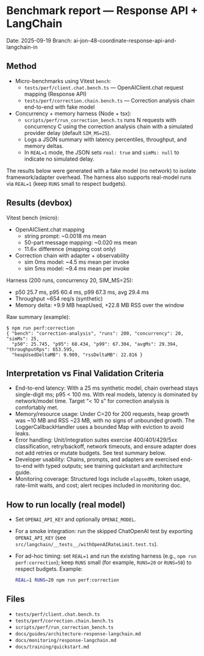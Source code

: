 # Benchmark report — Response API + LangChain

Date: 2025-09-19
Branch: ai-jon-48-coordinate-response-api-and-langchain-in

## Method

- Micro-benchmarks using Vitest `bench`:
  - `tests/perf/client.chat.bench.ts` — OpenAIClient.chat request mapping (Response API)
  - `tests/perf/correction.chain.bench.ts` — Correction analysis chain end-to-end with fake model
- Concurrency + memory harness (Node + tsx):
  - `scripts/perf/run_correction_bench.ts` runs N requests with concurrency C using the correction analysis chain with a simulated provider delay (default `SIM_MS=25`).
  - Logs a JSON summary with latency percentiles, throughput, and memory deltas.
  - In `REAL=1` mode, the JSON sets `real: true` and `simMs: null` to indicate no simulated delay.

The results below were generated with a fake model (no network) to isolate framework/adapter overhead. The harness also supports real-model runs via `REAL=1` (keep `RUNS` small to respect budgets).

## Results (devbox)

Vitest bench (micro):
- OpenAIClient.chat mapping
  - string prompt: ~0.0018 ms mean
  - 50-part message mapping: ~0.020 ms mean
  - 11.6× difference (mapping cost only)
- Correction chain with adapter + observability
  - sim 0ms model: ~4.5 ms mean per invoke
  - sim 5ms model: ~9.4 ms mean per invoke

Harness (200 runs, concurrency 20, SIM_MS=25):
- p50 25.7 ms, p95 60.4 ms, p99 67.3 ms, avg 29.4 ms
- Throughput ~654 req/s (synthetic)
- Memory delta: +9.9 MB heapUsed, +22.8 MB RSS over the window

Raw summary (example):

```
$ npm run perf:correction
{ "bench": "correction-analysis", "runs": 200, "concurrency": 20, "simMs": 25,
  "p50": 25.745, "p95": 60.434, "p99": 67.304, "avgMs": 29.394, "throughputRps": 653.595,
  "heapUsedDeltaMB": 9.909, "rssDeltaMB": 22.816 }
```

## Interpretation vs Final Validation Criteria

- End-to-end latency: With a 25 ms synthetic model, chain overhead stays single-digit ms; p95 < 100 ms. With real models, latency is dominated by network/model time. Target “< 10 s” for correction analysis is comfortably met.
- Memory/resource usage: Under C=20 for 200 requests, heap growth was ~10 MB and RSS ~23 MB, with no signs of unbounded growth. The LoggerCallbackHandler uses a bounded Map with eviction to avoid leaks.
- Error handling: Unit/integration suites exercise 400/401/429/5xx classification, retry/backoff, network timeouts, and ensure adapter does not add retries or mutate budgets. See test summary below.
- Developer usability: Chains, prompts, and adapters are exercised end-to-end with typed outputs; see training quickstart and architecture guide.
- Monitoring coverage: Structured logs include `elapsedMs`, token usage, rate-limit waits, and cost; alert recipes included in monitoring doc.

## How to run locally (real model)

- Set `OPENAI_API_KEY` and optionally `OPENAI_MODEL`.
- For a smoke integration: run the skipped ChatOpenAI test by exporting `OPENAI_API_KEY` (see `src/langchain/__tests__/withOpenAIRateLimit.test.ts`).
- For ad-hoc timing: set `REAL=1` and run the existing harness (e.g., `npm run perf:correction`); keep `RUNS` small (for example, `RUNS=20` or `RUNS=50`) to respect budgets. Example:

  ```sh
  REAL=1 RUNS=20 npm run perf:correction
  ```

## Files

- `tests/perf/client.chat.bench.ts`
- `tests/perf/correction.chain.bench.ts`
- `scripts/perf/run_correction_bench.ts`
- `docs/guides/architecture-response-langchain.md`
- `docs/monitoring/response-langchain.md`
- `docs/training/quickstart.md`
